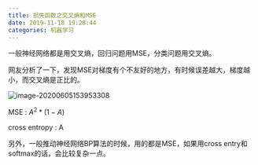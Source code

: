 ```yaml
---
title: 损失函数之交叉熵和MSE
date: 2019-11-18 19:28:44 
categories: 机器学习
---
```




一般神经网络都是用交叉熵，回归问题用MSE，分类问题用交叉熵。

网友分析了一下，发现MSE对梯度有个不友好的地方，有时候误差越大，梯度越小，而交叉熵是正比的。

![image-20200605153953308](http://levy-hexo.oss-cn-hangzhou.aliyuncs.com/images/2023-09-14-125901.jpg)

MSE : $A^2 * (1-A)$

cross entropy : A

 

另外，一般推动神经网络BP算法的时候，用的都是MSE，如果用cross entry和softmax的话，会比较复杂一点。

 
